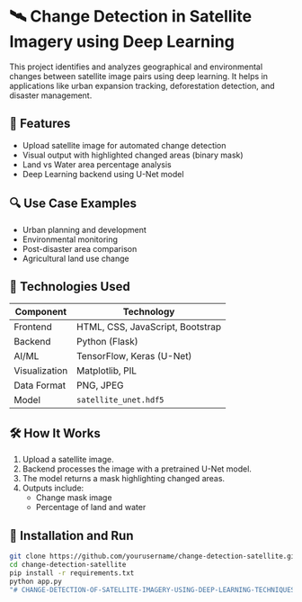 # 🛰️ Change Detection in Satellite Imagery using Deep Learning

This project identifies and analyzes geographical and environmental changes between satellite image pairs using deep learning. It helps in applications like urban expansion tracking, deforestation detection, and disaster management.

## 🚀 Features
- Upload satellite image for automated change detection
- Visual output with highlighted changed areas (binary mask)
- Land vs Water area percentage analysis
- Deep Learning backend using U-Net model

## 🔍 Use Case Examples
- Urban planning and development
- Environmental monitoring
- Post-disaster area comparison
- Agricultural land use change

## 🧠 Technologies Used

| Component | Technology |
|----------|-------------|
| Frontend | HTML, CSS, JavaScript, Bootstrap |
| Backend | Python (Flask) |
| AI/ML | TensorFlow, Keras (U-Net) |
| Visualization | Matplotlib, PIL |
| Data Format | PNG, JPEG |
| Model | `satellite_unet.hdf5` |

## 🛠️ How It Works
1. Upload a satellite image.
2. Backend processes the image with a pretrained U-Net model.
3. The model returns a mask highlighting changed areas.
4. Outputs include:
   - Change mask image
   - Percentage of land and water

## 🧪 Installation and Run

```bash
git clone https://github.com/yourusername/change-detection-satellite.git
cd change-detection-satellite
pip install -r requirements.txt
python app.py
"# CHANGE-DETECTION-OF-SATELLITE-IMAGERY-USING-DEEP-LEARNING-TECHNIQUES" 
